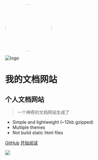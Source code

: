 <div class="cover-main"><img width="150px" src="https://blogimage-1258928558.cos.ap-guangzhou.myqcloud.com/friends/touxiang.jpeg" style="border-radius: 50%">
<br/>



![logo](_media/icon.svg)
# 我的文档网站
## 个人文档网站
> 一个神奇的文档网站生成了

* Simple and lightweight (~12kb gzipped)
* Multiple themes
* Not build static html files

[GitHub](https://github.com/docsifyjs/docsify/)
[开始阅读](/README)

<!-- 背景图片 -->
![](http://img.netbian.com/file/2019/0425/7c37f209b6a696a58d6a5a52b2833d1d.jpg)
